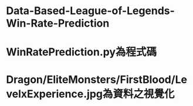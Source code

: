# Data-Based-League-of-Legends-Win-Rate-Prediction
# WinRatePrediction.py為程式碼
# Dragon/EliteMonsters/FirstBlood/LevelxExperience.jpg為資料之視覺化
